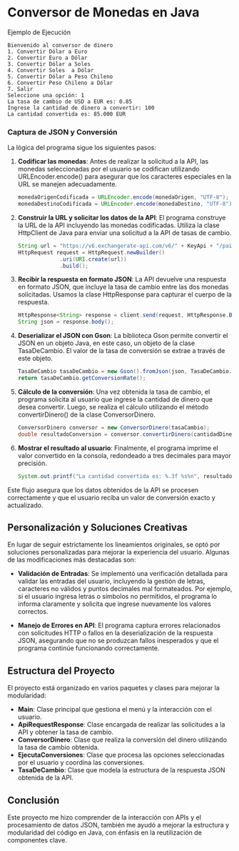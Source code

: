 # Conversor de Monedas en Java
 Ejemplo de Ejecución

```
Bienvenido al conversor de dinero
1. Convertir Dólar a Euro
2. Convertir Euro a Dólar
3. Convertir Dólar a Soles 
4. Convertir Soles  a Dólar
5. Convertir Dólar a Peso Chileno
6. Convertir Peso Chileno a Dólar
7. Salir
Seleccione una opción: 1
La tasa de cambio de USD a EUR es: 0.85
Ingrese la cantidad de dinero a convertir: 100
La cantidad convertida es: 85.000 EUR
```

### Captura de JSON y Conversión

La lógica del programa sigue los siguientes pasos:

1. **Codificar las monedas**: Antes de realizar la solicitud a la API, las monedas seleccionadas por el usuario se codifican utilizando URLEncoder.encode() para asegurar que los caracteres especiales en la URL se manejen adecuadamente.

   ```java
   monedaOrigenCodificada = URLEncoder.encode(monedaOrigen, "UTF-8");
   monedaDestinoCodificada = URLEncoder.encode(monedaDestino, "UTF-8");
   ```

2. **Construir la URL y solicitar los datos de la API**: El programa construye la URL de la API incluyendo las monedas codificadas. Utiliza la clase HttpClient de Java para enviar una solicitud a la API de tasas de cambio.

   ```java
   String url = "https://v6.exchangerate-api.com/v6/" + KeyApi + "/pair/" + monedaOrigenCodificada + "/" + monedaDestinoCodificada;
   HttpRequest request = HttpRequest.newBuilder()
                .uri(URI.create(url))
                .build();
   ```

3. **Recibir la respuesta en formato JSON**: La API devuelve una respuesta en formato JSON, que incluye la tasa de cambio entre las dos monedas solicitadas. Usamos la clase HttpResponse para capturar el cuerpo de la respuesta.

   ```java
   HttpResponse<String> response = client.send(request, HttpResponse.BodyHandlers.ofString());
   String json = response.body();
   ```

4. **Deserializar el JSON con Gson**: La biblioteca Gson permite convertir el JSON en un objeto Java, en este caso, un objeto de la clase TasaDeCambio. El valor de la tasa de conversión se extrae a través de este objeto.

   ```java
   TasaDeCambio tasaDeCambio = new Gson().fromJson(json, TasaDeCambio.class);
   return tasaDeCambio.getConversionRate();
   ```

5. **Cálculo de la conversión**: Una vez obtenida la tasa de cambio, el programa solicita al usuario que ingrese la cantidad de dinero que desea convertir. Luego, se realiza el cálculo utilizando el método convertirDinero() de la clase ConversorDinero.

   ```java
   ConversorDinero conversor = new ConversorDinero(tasaCambio);
   double resultadoConversion = conversor.convertirDinero(cantidadDinero);
   ```

6. **Mostrar el resultado al usuario**: Finalmente, el programa imprime el valor convertido en la consola, redondeado a tres decimales para mayor precisión.

   ```java
   System.out.printf("La cantidad convertida es: %.3f %s%n", resultadoConversion, monedaDestino);
   ```

Este flujo asegura que los datos obtenidos de la API se procesen correctamente y que el usuario reciba un valor de conversión exacto y actualizado.

## Personalización y Soluciones Creativas

En lugar de seguir estrictamente los lineamientos originales, se optó por soluciones personalizadas para mejorar la experiencia del usuario. Algunas de las modificaciones más destacadas son:

- **Validación de Entradas**: Se implementó una verificación detallada para validar las entradas del usuario, incluyendo la gestión de letras, caracteres no válidos y puntos decimales mal formateados. Por ejemplo, si el usuario ingresa letras o símbolos no permitidos, el programa lo informa claramente y solicita que ingrese nuevamente los valores correctos.

- **Manejo de Errores en API**: El programa captura errores relacionados con solicitudes HTTP o fallos en la deserialización de la respuesta JSON, asegurando que no se produzcan fallos inesperados y que el programa continúe funcionando correctamente.

## Estructura del Proyecto

El proyecto está organizado en varios paquetes y clases para mejorar la modularidad:

- **Main**: Clase principal que gestiona el menú y la interacción con el usuario.
- **ApiRequestResponse**: Clase encargada de realizar las solicitudes a la API y obtener la tasa de cambio.
- **ConversorDinero**: Clase que realiza la conversión del dinero utilizando la tasa de cambio obtenida.
- **EjecutaConversiones**: Clase que procesa las opciones seleccionadas por el usuario y coordina las conversiones.
- **TasaDeCambio**: Clase que modela la estructura de la respuesta JSON obtenida de la API.

## Conclusión

Este proyecto me hizo comprender de la interacción con APIs y el procesamiento de datos JSON, también me ayudó a mejorar la estructura y modularidad del código en Java, con énfasis en la reutilización de componentes clave.

